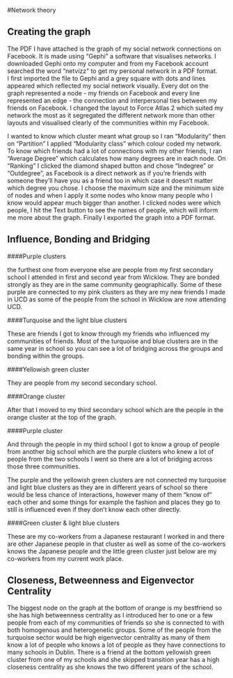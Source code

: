 #Network theory
 
Creating the graph
-------------------------
The PDF I have attached is the graph of my social network connections on Facebook. It is made using “Gephi” a software that visualises networks. I downloaded Gephi onto my computer and from my Facebook account searched the word “netvizz” to get my personal network in a PDF format.  
I first imported the file to Gephi and a grey square with dots and lines appeared which reflected my social network visually. Every dot on the graph represented a node - my friends on Facebook and every line represented an edge - the connection and interpersonal ties between my friends on Facebook. 
I changed the layout to Force Atlas 2 which suited my network the most as it segregated the different network more than other layouts and visualised clearly of the communities within my Facebook. 

I wanted to know which cluster meant what group so I ran “Modularity” then on “Partition” I applied “Modularity class” which colour coded my network. 
To know which friends had a lot of connections with my other friends, I ran “Average Degree” which calculates how many degrees are in each node. On “Ranking” I clicked the diamond shaped button and chose “Indegree” or “Outdegree”, as Facebook is a direct network as if you’re friends with someone they’ll have you as a friend too in which case it doesn’t matter which degree you chose.  I choose the maximum size and the minimum size of nodes and when I apply it some nodes who know many people who I know would appear much bigger than another. 
I clicked nodes were which people, I hit the Text button to see the names of people, which will inform me more about the graph. 
Finally I exported the graph into a PDF format.

Influence, Bonding and Bridging
-------------------------------------------
####Purple clusters 

the furthest one from everyone else are people from my first secondary school I attended in first and second year from Wicklow. They are bonded strongly as they are in the same community geographically. Some of these purple are connected to my pink clusters as they are my new friends I made in UCD as some of the people from the school in Wicklow are now attending UCD.  

####Turquoise and the light blue clusters

These are friends I got to know through my friends who influenced my communities of friends. Most of the turquoise and blue clusters are in the same year in school so you can see a lot of bridging across the groups and bonding within the groups. 

####Yellowish green cluster 

They are people from my second secondary school.  

####Orange cluster

After that I moved to my third secondary school which are the people in the orange cluster at the top of the graph. 

####Purple cluster

And through the people in my third school I got to know a group of people from another big school which are the purple clusters who knew a lot of people from the two schools I went so there are a lot of bridging across those three communities. 

The purple and the yellowish green clusters are not connected my turquoise and light blue clusters as they are in different years of school so there would be less chance of interactions, however many of them “know of” each other and some things for example the fashion and places they go to still is influenced even if they don’t know each other directly.

####Green cluster & light blue clusters 

These are my co-workers from a Japanese restaurant I worked in and there are other Japanese people in that cluster as well as some of the co-workers knows the Japanese people and the little green cluster just below are my co-workers from my current work place. 

Closeness, Betweenness and Eigenvector Centrality
----------------------------------------------------------------------
The biggest node on the graph at the bottom of orange is my bestfriend so she has high betweenness centrality as I introduced her to one or a few people from each of my communities of friends so she is connected to with both  homogenous and heterogenetic  groups.
Some of the people from the turquoise sector would be high eigenvector centrality as many of them know a lot of people who knows a lot of people as they have connections to many schools in Dublin. 
There is a friend at the bottom yellowish green cluster from one of my schools and she skipped transition year has a high closeness centrality as she knows the two different years of the school.  

